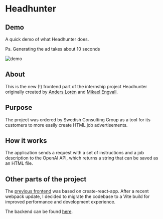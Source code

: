 # Headhunter

## Demo

A quick demo of what Headhunter does. 

Ps. Generating the ad takes about 10 seconds

![demo](demo/quick_demo_core_functions.gif)

## About

This is the new (!) frontend part of the internship project Headhunter originally created by [Anders Lorén](https://github.com/andersloren) and [Mikael Engvall](https://github.com/mikaelengvall).

## Purpose

The project was ordered by Swedish Consulting Group as a tool for its customers to more easily create HTML job advertisements.

## How it works

The application sends a request with a set of instructions and a job description to the OpenAI API, which returns a string that can be saved as an HTML file.

## Other parts of the project

The [previous frontend](https://github.com/andersloren/headhunter-frontend) was based on create-react-app. After a recent webpack update, I decided to migrate the codebase to a Vite build for improved performance and development experience.

The backend can be found [here](https://github.com/andersloren/headhunter).
